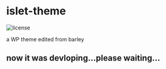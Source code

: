 # islet-theme
<span>
    <img src="https://img.shields.io/github/license/HelipengTony/tony.svg" alt="license">
</span>
<p>a WP theme edited from barley</p>

<h2>now it was devloping...please waiting...</h2>
